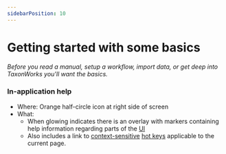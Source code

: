 ```yaml
---
sidebarPosition: 10
---
```


# Getting started with some basics

_Before you read a manual, setup a workflow, import data, or get deep into TaxonWorks you'll want the basics._

### In-application help

* Where: Orange half-circle icon at right side of screen
* What:
  - When glowing indicates there is an overlay with markers containing help information regarding parts of the [UI](/about/glossary#UI)
  - Also includes a link to [context-sensitive](/about/glossary#Context-sensitive) [hot keys](/about/glossary#hot-keys) applicable to the current page.


